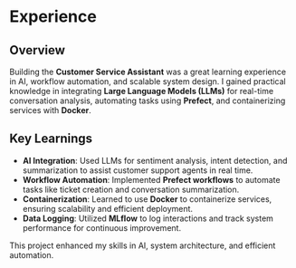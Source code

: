 # Experience

## Overview

Building the **Customer Service Assistant** was a great learning experience in AI, workflow automation, and scalable system design. I gained practical knowledge in integrating **Large Language Models (LLMs)** for real-time conversation analysis, automating tasks using **Prefect**, and containerizing services with **Docker**.

## Key Learnings

- **AI Integration**: Used LLMs for sentiment analysis, intent detection, and summarization to assist customer support agents in real time.
- **Workflow Automation**: Implemented **Prefect workflows** to automate tasks like ticket creation and conversation summarization.
- **Containerization**: Learned to use **Docker** to containerize services, ensuring scalability and efficient deployment.
- **Data Logging**: Utilized **MLflow** to log interactions and track system performance for continuous improvement.

This project enhanced my skills in AI, system architecture, and efficient automation.
